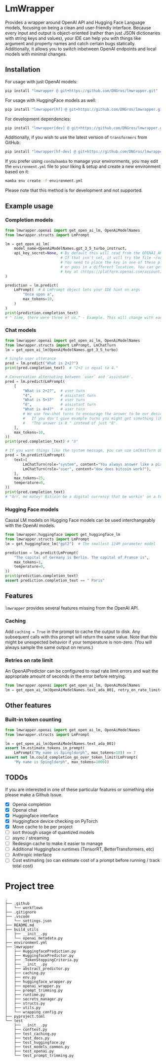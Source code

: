 # LmWrapper

Provides a wrapper around OpenAI API and Hugging Face Language models, focusing
on being a clean and user-friendly interface. Because every input
and output is object-oriented (rather than just JSON dictionaries with string
keys and values), your IDE can help you with things like argument and
property names and catch certain bugs statically. Additionally, it allows
you to switch inbetween OpenAI endpoints and local models with minimal changes.

## Installation

For usage with just OpenAI models:

```bash
pip install "lmwrapper @ git+https://github.com/DNGros/lmwrapper.git"
```

For usage with HuggingFace models as well:

```bash
pip install "lmwrapper[hf] @ git+https://github.com/DNGros/lmwrapper.git"
```

For development dependencies:

```bash
pip install "lmwrapper[dev] @ git+https://github.com/DNGros/lmwrapper.git"
```

Additionally, if you wish to use the latest version of `transformers` from GitHub:

```bash
pip install "lmwrapper[hf-dev] @ git+https://github.com/DNGros/lmwrapper.git"
```

If you prefer using `conda`/`mamba` to manage your environments, you may edit the `environment.yml` file to your liking & setup and create a new environment based on it:

```bash
mamba env create -f environment.yml
```

Please note that this method is for development and not supported.

## Example usage

### Completion models

```python
from lmwrapper.openai import get_open_ai_lm, OpenAiModelNames
from lmwrapper.structs import LmPrompt

lm = get_open_ai_lm(
    model_name=OpenAiModelNames.gpt_3_5_turbo_instruct,
    api_key_secret=None, # By default this will read from the OPENAI_API_KEY environment variable.
                         # If that isn't set, it will try the file ~/oai_key.txt
                         # You need to place the key in one of these places,
                         # or pass in a different location. You can get an API
                         # key at (https://platform.openai.com/account/api-keys)
)

prediction = lm.predict(
    LmPrompt(  # A LmPrompt object lets your IDE hint on args
        "Once upon a",
        max_tokens=10,
    )
)
print(prediction.completion_text)
# " time, there were three of us." - Example. This will change with each sample.
```

### Chat models

```python
from lmwrapper.openai import get_open_ai_lm, OpenAiModelNames
from lmwrapper.structs import LmPrompt, LmChatTurn
lm = get_open_ai_lm(OpenAiModelNames.gpt_3_5_turbo)

# Single user utterance
pred = lm.predict("What is 2+2?")
print(pred.completion_text)  # "2+2 is equal to 4."

# Conversation alternating between `user` and `assistant`.
pred = lm.predict(LmPrompt(
    [
        "What is 2+2?",  # user turn
        "4",             # assistant turn
        "What is 5+3?"   # user turn
        "8",             # assistant turn
        "What is 4+4?"   # user turn
        # We use few-shot turns to encourage the answer to be our desired format.
        #   If you don't give example turns you might get something like
        #   "The answer is 8." instead of just "8".
    ],
    max_tokens=10,
))
print(pred.completion_text) # "8"

# If you want things like the system message, you can use LmChatTurn objects
pred = lm.predict(LmPrompt(
    text=[
        LmChatTurn(role="system", content="You always answer like a pirate"),
        LmChatTurn(role="user", content="How does bitcoin work?"),
    ],
    max_tokens=25,
    temperature=0,
))
print(pred.completion_text)
# "Arr, me matey! Bitcoin be a digital currency that be workin' on a technology called blockchain..."
```

### Hugging Face models

Causal LM models on Hugging Face models can be used interchangeably with the
OpenAI models.

```python
from lmwrapper.huggingface import get_huggingface_lm
from lmwrapper.structs import LmPrompt
lm = get_huggingface_lm("gpt2")  # The smallest 124M parameter model

prediction = lm.predict(LmPrompt(
    "The capital of Germany is Berlin. The capital of France is",
    max_tokens=1,
    temperature=0,
))
print(prediction.completion_text)
assert prediction.completion_text == " Paris"
```

## Features

`lmwrapper` provides several features missing from the OpenAI API.

### Caching

Add `caching = True` in the prompt to cache the output to disk. Any
subsequent calls with this prompt will return the same value. Note that
this might be unexpected behavior if your temperature is non-zero. (You
will always sample the same output on reruns.)

### Retries on rate limit

An OpenAIPredictor can be configured to read rate limit errors and wait the appropriate
amount of seconds in the error before retrying.

```python
from lmwrapper.openai import get_open_ai_lm, OpenAiModelNames
lm = get_open_ai_lm(OpenAiModelNames.text_ada_001, retry_on_rate_limit=True)
```

## Other features

### Built-in token counting

```python
from lmwrapper.openai import get_open_ai_lm, OpenAiModelNames
from lmwrapper.structs import LmPrompt

lm = get_open_ai_lm(OpenAiModelNames.text_ada_001)
assert lm.estimate_tokens_in_prompt(
    LmPrompt("My name is Spingldorph", max_tokens=10)) == 7
assert not lm.could_completion_go_over_token_limit(LmPrompt(
    "My name is Spingldorph", max_tokens=1000))
```

## TODOs

If you are interested in one of these particular features or something else
please make a Github Issue.

- [X] Openai completion
- [X] Openai chat
- [X] Huggingface interface
- [X] Huggingface device checking on PyTorch
- [X] Move cache to be per project
- [ ] sort through usage of quantized models
- [ ] async / streaming
- [ ] Redesign cache to make it easier to manage
- [ ] Additional Huggingface runtimes (TensorRT, BetterTransformers, etc)
- [ ] Anthropic interface
- [ ] Cost estimating (so can estimate cost of a prompt before running / track total cost)

# Project tree

```
.
├── .github
│   └── workflows
├── .gitignore
├── .vscode
│   └── settings.json
├── README.md
├── build_utils
│   ├── __init__.py
│   └── openai_metadata.py
├── environment.yml
├── lmwrapper
│   ├── HuggingfacePrediction.py
│   ├── HuggingfacePredictor.py
│   ├── _TokenStoppingCriteria.py
│   ├── __init__.py
│   ├── abstract_predictor.py
│   ├── caching.py
│   ├── env.py
│   ├── huggingface_wrapper.py
│   ├── openai_wrapper.py
│   ├── prompt_trimming.py
│   ├── runtime.py
│   ├── secrets_manager.py
│   ├── structs.py
│   ├── utils.py
│   └── wrapping_config.py
├── pyproject.toml
└── test
    ├── __init__.py
    ├── conftest.py
    ├── test_caching.py
    ├── test_docs.py
    ├── test_huggingface.py
    ├── test_models_common.py
    ├── test_openai.py
    └── test_prompt_trimming.py
```

